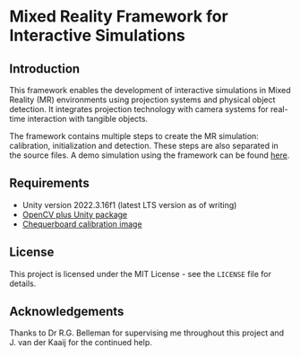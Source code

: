 # Mixed Reality Framework for Interactive Simulations

## Introduction
This framework enables the development of interactive simulations in Mixed Reality (MR) environments using projection systems and physical object detection. It integrates projection technology with camera systems for real-time interaction with tangible objects.

The framework contains multiple steps to create the MR simulation: calibration, initialization and detection. These steps are also separated in the source files. A demo simulation using the framework can be found [here](https://github.com/AaronMetzelaar/MRTemplate/blob/main/Assets/Scripts/RGBDemoSimulation.cs).

## Requirements
- Unity version 2022.3.16f1 (latest LTS version as of writing)
- [OpenCV plus Unity package](https://assetstore.unity.com/packages/tools/integration/opencv-plus-unity-85928)
- [Chequerboard calibration image](https://github.com/opencv/opencv/blob/3.4/doc/pattern.png)

## License
This project is licensed under the MIT License - see the `LICENSE` file for details.

## Acknowledgements
Thanks to Dr R.G. Belleman for supervising me throughout this project and J. van der Kaaij for the continued help.
